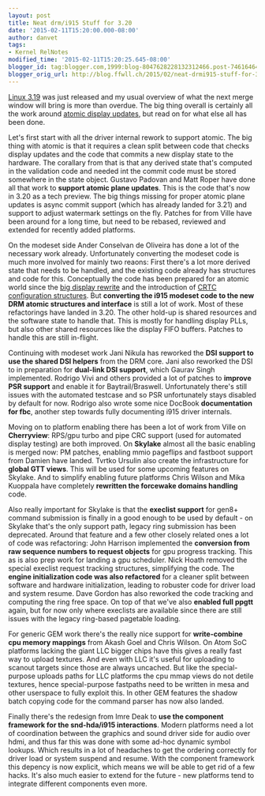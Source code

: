 ```yaml
---
layout: post
title: Neat drm/i915 Stuff for 3.20
date: '2015-02-11T15:20:00.000-08:00'
author: danvet
tags:
- Kernel RelNotes
modified_time: '2015-02-11T15:20:25.645-08:00'
blogger_id: tag:blogger.com,1999:blog-8047628228132312466.post-746164648252083417
blogger_orig_url: http://blog.ffwll.ch/2015/02/neat-drmi915-stuff-for-320.html
---
```


[Linux 3.19](/blog.ffwll.ch/2014/12/neat-drmi915-stuff-for-319.html) was just
released and my usual overview of what the next merge window will bring is more
than overdue. The big thing overall is certainly all the work around [atomic
display updates](/2015/01/update-for-atomic-display-updates.html), but read on
for what else all has been done.

<!--more-->

Let's first start with all the driver internal rework to support atomic. The big thing with atomic is that it requires a clean split between code that checks display updates and the code that commits a new display state to the hardware. The corallary from that is that any derived state that's computed in the validation code and needed int the commit code must be stored somewhere in the state object. Gustavo Padovan and Matt Roper have done all that work to <b>support atomic plane updates</b>. This is the code that's now in 3.20 as a tech preview. The big things missing for proper atomic plane updates is async commit support (which has already landed for 3.21) and support to adjust watermark settings on the fly. Patches for from Ville have been around for a long time, but need to be rebased, reviewed and extended for recently added platforms.



On the modeset side Ander Conselvan de Oliveira has done a lot of the necessary
work already. Unfortunately converting the modeset code is much more involved
for mainly two reaons: First there's a lot more derived state that needs to be
handled, and the existing code already has structures and code for this.
Conceptually the code has been prepared for an atomic world since the [big
display rewrite](/2012/08/new-modeset-code.html) and the introduction of [CRTC
configuration structures](/2013/07/precomputing-crtc-configuration-in.html). But
<b>converting the i915 modeset code to the new DRM atomic structures and
interface</b> is still a lot of work. Most of these refactorings have landed in
3.20. The other hold-up is shared resources and the software state to handle
that. This is mostly for handling display PLLs, but also other shared resources
like the display FIFO buffers. Patches to handle this are still in-flight.

Continuing with modeset work Jani Nikula has reworked the <b>DSI support to use the shared DSI helpers</b> from the DRM core. Jani also reworked the DSI to in preparation for <b>dual-link DSI support</b>, which Gaurav Singh implemented. Rodrigo Vivi and others provided a lot of patches to <b>improve PSR support</b> and enable it for Baytrail/Braswell. Unfortunately there's still issues with the automated testcase and so PSR unfortunately stays disabled by default for now. Rodrigo also wrote some nice DocBook <b>documentation for fbc</b>, another step towards fully documenting i915 driver internals.



Moving on to platform enabling there has been a lot of work from Ville on <b>Cherryview</b>: RPS/gpu turbo and pipe CRC support (used for automated display testing) are both improved. On <b>Skylake</b> almost all the basic enabling is merged now: PM patches, enabling mmio pageflips and fastboot support from Damien have landed. Tvrtko Ursulin also create the infrastructure for <b>global GTT views</b>. This will be used for some upcoming features on Skylake. And to simplify enabling future platforms Chris Wilson and Mika Kuoppala have completely <b>rewritten the forcewake domains handling</b> code.



Also really important for Skylake is that the <b>execlist support</b> for gen8+ command submission is finally in a good enough to be used by default - on Skylake that's the only support path, legacy ring submission has been deprecated. Around that feature and a few other closely related ones a lot of code was refactoring: John Harrison implemented the <b>conversion from raw sequence numbers to request objects</b> for gpu progress tracking. This as is also prep work for landing a gpu scheduler. Nick Hoath removed the special execlist request tracking structures, simplifying the code. The <b>engine initialization code was also refactored</b> for a cleaner split between software and hardware initialization, leading to robuster code for driver load and system resume. Dave Gordon has also reworked the code tracking and computing the ring free space. On top of that we've also <b>enabled full ppgtt</b> again, but for now only where execlists are available since there are still issues with the legacy ring-based pagetable loading.



For generic GEM work there's the really nice support for <b>write-combine cpu memory mappings</b> from Akash Goel and Chris Wilson. On Atom SoC platforms lacking the giant LLC bigger chips have this gives a really fast way to upload textures. And even with LLC it's useful for uploading to scanout targets since those are always uncached. But like the special-purpose uploads paths for LLC platforms the cpu mmap views do not detile textures, hence special-purpose fastpaths need to be written in mesa and other userspace to fully exploit this. In other GEM features the shadow batch copying code for the command parser has now also landed.



Finally there's the redesign from Imre Deak to <b>use the component framework for the snd-hda/i915 interactions</b>. Modern platforms need a lot of coordination between the graphics and sound driver side for audio over hdmi, and thus far this was done with some ad-hoc dynamic symbol lookups. Which results in a lot of headaches to get the ordering correctly for driver load or system suspend and resume. With the component framework this depency is now explicit, which means we will be able to get rid of a few hacks. It's also much easier to extend for the future - new platforms tend to integrate different components even more.
